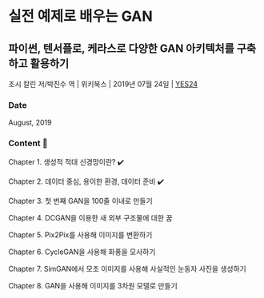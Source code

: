 # 실전 예제로 배우는 GAN
## 파이썬, 텐서플로, 케라스로 다양한 GAN 아키텍처를 구축하고 활용하기
조시 칼린 저/박진수 역 | 위키북스 | 2019년 07월 24일 | [YES24](http://www.yes24.com/Product/Goods/76640111)

### Date
August, 2019

### Content :construction:
Chapter 1. 생성적 적대 신경망이란? :heavy_check_mark:

Chapter 2. 데이터 중심, 용이한 환경, 데이터 준비 :heavy_check_mark:

Chapter 3. 첫 번째 GAN을 100줄 이내로 만들기

Chapter 4. DCGAN을 이용한 새 외부 구조물에 대한 꿈

Chapter 5. Pix2Pix를 사용해 이미지를 변환하기 

Chapter 6. CycleGAN을 사용해 화풍을 모사하기 

Chapter 7. SimGAN에서 모조 이미지를 사용해 사실적인 눈동자 사진을 생성하기 

Chapter 8. GAN을 사용해 이미지를 3차원 모델로 만들기 
